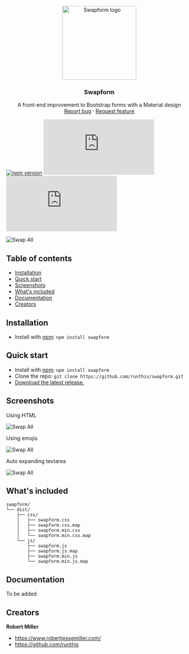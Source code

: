 <p align="center">
  <a href="https://swapform.robertjessemiller.com/">
    <img src="https://swapform.robertjessemiller.com/img/branding/1.0/logo.svg?v=2" alt="Swapform logo" width="200" height="200">
  </a>
</p>

<h3 align="center">Swapform</h3>

<p align="center">
  A front-end improvement to Bootstrap forms with a Material design
  <br>
  <a href="https://github.com/runthis/swapform/issues/new">Report bug</a>
  ·
  <a href="https://github.com/runthis/swapform/issues/new">Request feature</a>
</p>


[![npm version](https://img.shields.io/npm/v/swapform)](https://www.npmjs.com/package/swapform)
[![JS gzip size](https://img.badgesize.io/runthis/swapform/master/dist/js/swapform.min.js?compression=gzip&label=JS%20gzip%20size)](https://github.com/runthis/swapform/blob/master/dist/js/swapform.min.js)
[![CSS gzip size](https://img.badgesize.io/runthis/swapform/master/dist/css/swapform.min.css?compression=gzip&label=CSS%20gzip%20size)](https://github.com/runthis/swapform/blob/master/dist/css/swapform.min.css)


![Swap All](https://swapform.robertjessemiller.com/img/swap-2.gif)



## Table of contents

- [Installation](#installation)
- [Quick start](#quick-start)
- [Screenshots](#screenshots)
- [What's included](#whats-included)
- [Documentation](#documentation)
- [Creators](#creators)


## Installation

- Install with [npm](https://www.npmjs.com/): `npm install swapform`


## Quick start

- Install with [npm](https://www.npmjs.com/): `npm install swapform`
- Clone the repo: `git clone https://github.com/runthis/swapform.git`
- [Download the latest release.](https://github.com/runthis/swapform/archive/refs/heads/master.zip)


## Screenshots

Using HTML

![Swap All](https://swapform.robertjessemiller.com/img/swap-4.gif)


Using emojis

![Swap All](https://swapform.robertjessemiller.com/img/swap-6.gif)


Auto expanding textarea

![Swap All](https://swapform.robertjessemiller.com/img/swap-5.gif)



## What's included

```text
swapform/
└── dist/
    ├── css/
    │   ├── swapform.css
    │   ├── swapform.css.map
    │   ├── swapform.min.css
    │   └── swapform.min.css.map
    └── js/
        ├── swapform.js
        ├── swapform.js.map
        ├── swapform.min.js
        └── swapform.min.js.map
```


## Documentation

To be added

## Creators

**Robert Miller**

- <https://www.robertjessemiller.com/>
- <https://github.com/runthis>
